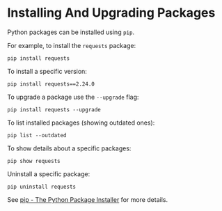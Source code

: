 # Installing And Upgrading Packages

Python packages can be installed using `pip`.

For example, to install the `requests` package:

```shell
pip install requests
```

To install a specific version:

```shell
pip install requests==2.24.0
```

To upgrade a package use the `--upgrade` flag:

```shell
pip install requests --upgrade
```

To list installed packages (showing outdated ones):

```shell
pip list --outdated
```

To show details about a specific packages:

```shell
pip show requests
```

Uninstall a specific package:

```shell
pip uninstall requests
```

See [pip - The Python Package Installer](https://pip.pypa.io/en/stable/) for more details.
